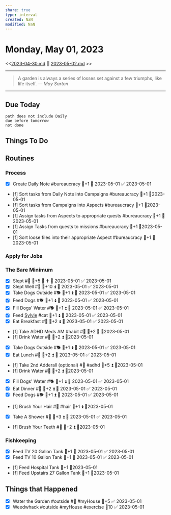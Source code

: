```yaml
---
share: true
type: interval
created: NaN 
modified: NaN
---
```

# Monday, May 01, 2023
<<[2023-04-30.md](./2023-04-30.md) || [2023-05-02.md](./2023-05-02.md) >>

---

> A garden is always a series of losses set against a few triumphs, like life itself.
> — <cite>May Sarton</cite>

---
## Due Today
```tasks
path does not include Daily
due before tomorrow
not done
```

## Things To Do



## Routines
### Process
- [x] Create Daily Note #bureaucracy 🥄+1 📅 2023-05-01 ✅ 2023-05-01
- [f] Sort tasks from Daily Note into Campaigns #bureaucracy 🥄+1  📆2023-05-01
- [f] Sort tasks from Campaigns into Aspects #bureaucracy 🥄+1  📆2023-05-01
- [f] Assign tasks from Aspects to appropriate quests #bureaucracy 🥄+1  📆2023-05-01
- [f] Assign Tasks from quests to missions #bureaucracy 🥄+1  📆2023-05-01
- [f] Sort loose files into their appropriate Aspect #bureaucracy 🥄+1  📆2023-05-01


### Apply for Jobs


### The Bare Minimum
- [x] Slept #🛌 🥄+5 🔺 ➕ 📅 2023-05-01 ✅ 2023-05-01
- [x] Slept Well #🛌 🥄+10 ⏫ 📅 2023-05-01 ✅ 2023-05-01
- [x] Take Dogs Outside #🐕 🥄+1 ⏫ 📅 2023-05-01 ✅ 2023-05-01
- [x] Feed Dogs #🐕 🥄+1 ⏫ 📅 2023-05-01 ✅ 2023-05-01
- [x] Fill Dogs' Water #🐕 🥄+1 ⏫ 📅 2023-05-01 ✅ 2023-05-01
- [x] Feed [Sylvie](../../03%20-%20Belonging%20%F0%9F%91%AA/00%20-%20The%20Pack%20%F0%9F%90%95/Sylvie.md) #cat 🥄+1 ⏫ 📅 2023-05-01 ✅ 2023-05-01
- [x] Eat Breakfast #🍎 🥄+2 ⏫ 📅 2023-05-01 ✅ 2023-05-01
- [f] Take ADHD Meds AM #habit #💊 🥄+2 🔺 📆2023-05-01
- [f] Drink Water #🌊 🥄+2 ⏫ 📆2023-05-01
- [x] Take Dogs Outside #🐕 🥄+1 ⏫ 📅 2023-05-01 ✅ 2023-05-01
- [x] Eat Lunch #🍎 🥄+2 ⏫ 📅 2023-05-01 ✅ 2023-05-01
- [f] Take 2nd Adderall (optional) #💊 #adhd 🥄+5 ⏫ 📆2023-05-01
- [f] Drink Water #🌊  🥄+2 ⏫ 📆2023-05-01
- [x] Fill Dogs' Water #🐕 🥄+1 ⏫ 📅 2023-05-01 ✅ 2023-05-01
- [x] Eat Dinner #🍎 🥄+2 ⏫ 📅 2023-05-01 ✅ 2023-05-01
- [x] Feed Dogs #🐕 🥄+1 ⏫ 📅 2023-05-01 ✅ 2023-05-01
- [f] Brush Your Hair #🚿 #hair 🥄+1 ⏫ 📆2023-05-01
- [x] Take A Shower #🚿 🥄+3 ⏫ 📅 2023-05-01 ✅ 2023-05-01
- [f] Brush Your Teeth #🚿 🥄+2 ⏫ 📆2023-05-01


### Fishkeeping
- [x] Feed TV 20 Gallon Tank 🥄+1 📅 2023-05-01 ✅ 2023-05-01
- [x] Feed TV 10 Gallon Tank 🥄+1 📅 2023-05-01 ✅ 2023-05-01
- [f] Feed Hospital Tank 🥄+1 📆2023-05-01
- [f] Feed Upstairs 27 Gallon Tank 🥄+1 📆2023-05-01




## Things that Happened
- [x] Water the Garden #outside #🌱 #myHouse 🥄+5 ✅ 2023-05-01
- [x] Weedwhack #outside #myHouse #exercise 🥄10 ✅ 2023-05-01